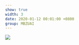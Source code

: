 ```yaml
---
show: true
width: 3
date: 2020-01-12 00:01:00 +0800
group: MBZUAI
---
```

<div>
<img src="{{ 'assets/images/photos/mbz/DSC04158.JPG' | relative_url }}" class="img-fluid rounded" >
</div>
